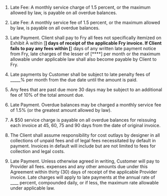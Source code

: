 1. Late Fee: A monthly service charge of 1.5 percent, or the maximum allowed by law, is payable on all overdue balances.

2. Late Fee: A monthly service fee of 1.5 percent, or the
maximum allowed by law, is payable on all overdue balances.

3. Late Payment. Client shall pay to Fry all fees not specifically itemized on Exhibit A within [****] days of receipt of the applicable Fry invoice. If Client fails to pay any fees within [****] days of any written late payment notice from Fry, late charges of the lesser of [****] per month or the maximum allowable under applicable law shall also become payable by Client to Fry.

4. Late payments by Customer shall be subject to late penalty fees of _____% per month from the due date until the amount is paid.

5. Any fees that are past due more 30 days may be subject to an additional fee of 10% of the total amount due.

6. Late Payment. Overdue balances may be charged a monthly service fee of 1.5% (or the greatest amount allowed by law).

7. A $50 service charge is payable on all overdue balances for reissuing each invoice at 45, 60, 75 and 90 days from the date of original invoice.

8. The Client shall assume responsibility for cost outlays by designer in all collections of unpaid fees and of legal fees necessitated by default in payment. Invoices in default will include but are not limited to fees for collection and legal costs.

9. Late Payment. Unless otherwise agreed in writing, Customer will pay to Provider all fees. expenses and any other amounts due under this Agreement within thirty (30) days of receipt of the applicable Provider invoice. Late charges will apply to late payments at the annual rate of ____ percent, compounded daily, or if less, the maximum rate allowable under applicable law.
